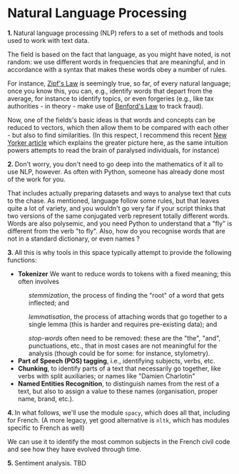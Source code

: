 # Natural Language Processing

<b>1. </b>Natural language processing (NLP) refers to a set of methods and tools used to work with text data.

The field is based on the fact that language, as you might have noted, is not random: we use different words in 
frequencies that are meaningful, and in accordance with a syntax that makes these words obey a number of rules.

For instance, <a href="https://en.wikipedia.org/wiki/Zipf%27s_law">Zipf's Law</a> is 
seemingly true, so far, of every natural language; once you know this, you can, e.g., identify words that depart 
from the average, for instance to identify topics, or even forgeries (e.g., like tax authorities - in theory - make use of <a href="https://en.wikipedia.
org/wiki/Benford%27s_law">Benford's Law</a> to track fraud).

Now, one of the fields's basic ideas is that words and concepts can be reduced to vectors, which then allow them to 
be compared with each other - but also to find similarities. (In this respect, I recommend 
this recent <a href="https://www.newyorker.com/magazine/2021/12/06/the-science-of-mind-reading">New Yorker article</a> which explains the greater picture here, as the same intuition powers attempts to read the brain of paralysed individuals, for instance)

<b>2. </b> Don't worry, you don't need to go deep into the mathematics of it all to use NLP, however. As often with 
Python, someone has already done most of the work for you.

That includes actually preparing datasets and ways to analyse text that cuts to the chase. As mentioned, language 
follow some rules, but that leaves quite a lot of variety, and you wouldn't go very far if your script thinks that 
two versions of the same conjugated verb represent totally different words. Words are also polysemic, and you need 
Python to understand that a "fly" is different from the verb "to fly". Also, how do you recognise words that are not 
in a standard dictionary, or even names ?

<b>3. </b> All this is why tools in this space typically attempt to provide the following functions:

<ul><li><b>Tokenizer</b> We want to reduce words to tokens with a fixed meaning; this often involves</li>
<ol><i>stemmization</i>, the process of finding the "root" of a word that gets inflected; and</ol>
<ol><i>lemmatisation</i>, the process of attaching words that go together to a single lemma (this is harder and 
requires pre-existing data); and</ol>
<ol><i>stop-words</i> often need to be removed: these are the "the", "and", punctuations, etc., that in most cases 
are not meaningful for the analysis (though could be for some: for instance, stylometry).</ol>
    <li><b>Part of Speech (POS) tagging</b>, i.e., identifying subjects, verbs, etc.</li>
    <li><b>Chunking</b>, to identify parts of a text that necessarily go together, like verbs with split 
auxiliaries; or names like "Damien Charlotin"</li>
    <li><b>Named Entities Recognition</b>, to distinguish names from the rest of a text, but also to assign a value 
to these names (organisation, proper name, brand, etc.).</li>
    </ul>

<b>4. </b> In what follows, we'll use the module `spacy`, which does all that, including for French. (A more legacy, 
yet good alternative is `nltk`, which has modules specific to French as well)

We can use it to identify the most common subjects in the French civil code and see how they have evolved through time.

<b>5. </b> Sentiment analysis. TBD

